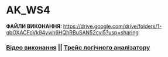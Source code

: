 # AK_WS4

<strong>ФАЙЛИ ВИКОНАННЯ: </strong> https://drive.google.com/drive/folders/1-qbOXACFoVk94ywh6HQhRBuSAN52cvi5?usp=sharing

 
<h3><a href="https://drive.google.com/file/d/1WAgsgcVZrvVReLEkIqxGDNfYe6mRG99A/view?usp=sharing" target="_blank">Відео виконання</a> || <a href="https://drive.google.com/file/d/19f0uKATi-usfq8g3qoWNOgBafqT2LdNb/view?usp=drive_link" target="_blank">Трейс логічного аналізатору</a></h3>
